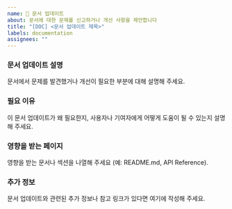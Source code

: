 ```yaml
---
name: 📄 문서 업데이트
about: 문서에 대한 문제를 신고하거나 개선 사항을 제안합니다
title: "[DOC] <문서 업데이트 제목>"
labels: documentation
assignees: ""
---
```


### 문서 업데이트 설명

문서에서 문제를 발견했거나 개선이 필요한 부분에 대해 설명해 주세요.

### 필요 이유

이 문서 업데이트가 왜 필요한지, 사용자나 기여자에게 어떻게 도움이 될 수 있는지 설명해 주세요.

### 영향을 받는 페이지

영향을 받는 문서나 섹션을 나열해 주세요 (예: README.md, API Reference).

### 추가 정보

문서 업데이트와 관련된 추가 정보나 참고 링크가 있다면 여기에 작성해 주세요.
